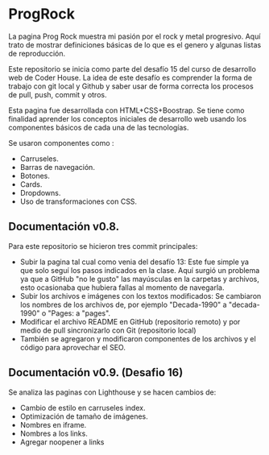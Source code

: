 # ProgRock
La pagina Prog Rock muestra mi pasión por el rock y metal progresivo. Aquí trato de mostrar definiciones básicas de lo que es el genero y algunas listas de reproducción. 

Este repositorio se inicia como parte del desafío 15 del curso de desarrollo web de Coder House. La idea de este desafío es comprender la forma de trabajo con git local y Github y saber usar de forma correcta los procesos de pull, push, commit y otros. 

Esta pagina fue desarrollada con HTML+CSS+Boostrap. Se tiene como finalidad aprender los conceptos iniciales de desarrollo web usando los componentes básicos de cada una de las tecnologías. 

Se usaron componentes como : 
- Carruseles.
- Barras de navegación.
- Botones.
- Cards.
- Dropdowns.
- Uso de transformaciones con CSS.

<h2> Documentación v0.8.</h2>

Para este repositorio se hicieron tres commit principales:

- Subir la pagina tal cual como venia del desafío 13: Este fue simple ya que solo seguí los pasos indicados en la clase. Aquí surgió un problema ya que a GitHub "no le gusto" las mayúsculas en la carpetas y archivos, esto ocasionaba que hubiera fallas al momento de navegarla. 
- Subir los archivos e imágenes con los textos modificados: Se cambiaron los nombres de los archivos de, por ejemplo "Decada-1990" a "decada-1990"
 o "Pages: a "pages".
 - Modificar el archivo README en GitHub (repositorio remoto) y por medio de pull sincronizarlo con Git (repositorio local)
- También se agregaron y modificaron componentes de los archivos y el código para aprovechar el SEO. 

<h2> Documentación v0.9. (Desafio 16) </h2>

Se analiza las paginas con Lighthouse y se hacen cambios de:

- Cambio de estilo en carruseles index.
- Optimización de tamaño de imágenes.
- Nombres en iframe.
- Nombres a los links.
- Agregar noopener a links
